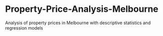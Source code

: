 # Property-Price-Analysis-Melbourne
Analysis of property prices in Melbourne with descriptive statistics and regression models
